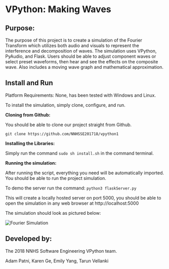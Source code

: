 # VPython: Making Waves

## Purpose:

The purpose of this project is to create a simulation of the Fourier Transform which utilizes both audio and visuals to represent the interference and decomposition of waves. The simulation uses VPython, PyAudio, and Flask. Users should be able to adjust component waves or select preset waveforms, then hear and see the effects on the composite wave. Also includes a moving wave graph and mathematical approximation. 


## Install and Run

Platform Requirements: None, has been tested with Windows and Linux. 

To install the simulation, simply clone, configure, and run.

<b> Cloning from Github: </b> 

You should be able to clone our project straight from Github.

```git clone https://github.com/NNHSSE201718/vpython1```

<b> Installing the Libraries: </b> 

Simply run the command ```sudo sh install.sh``` in the command terminal.

<b> Running the simulation: </b> 

After running the script, everything you need will be automatically imported. You should be able to run the project simulation.

To demo the server run the command: ```python3 flaskServer.py```

This will create a locally hosted server on port 5000, you should be able to open the simulation in any web browser at http://localhost:5000

The simulation should look as pictured below:

![Fourier Simulation](https://imgur.com/60I6rpb)


## Developed by: 

The 2018 NNHS Software Engineering VPython team.

Adam Patni, Karen Ge, Emily Yang, Tarun Vellanki

